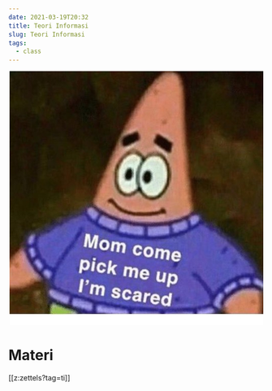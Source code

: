 ```yaml
---
date: 2021-03-19T20:32
title: Teori Informasi
slug: Teori Informasi
tags:
  - class
---
```


<p align="center">
  <img src="./static/ti-memes.jpg">
</p>

# Materi

[[z:zettels?tag=ti]]

